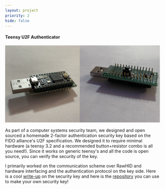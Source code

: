 ```yaml
---
layout: project
priority: 2
hide: false
---
```

#### Teensy U2F Authenticator

<img src="resources/hardware_key.jpeg" class="innerphoto"/>

As part of a computer systems security team, we designed and open sourced a homemade 2-factor
authentication security key based on the FIDO alliance's U2F specification. We designed it
to require minimal hardware (a teensy 3.2 and a recommended button+resistor combo is all you need!).
Since it works on generic teensy's and all the code is open source, you can verify the security
of the key. 

I primarily worked on the communication scheme over RawHID and hardware interfacing and the 
authentication protocol on the key side. Here is a cool [write-up](https://www.itstorque.com/u2f/write-up.pdf) on the security key and here
is the [repository](https://github.com/itstorque/u2f) you can use to make your own security key!